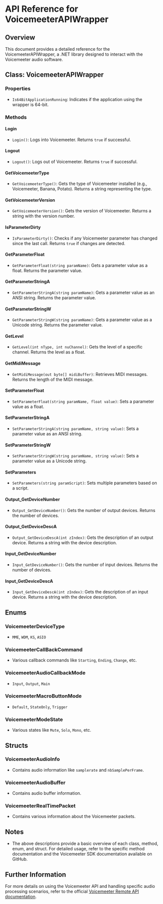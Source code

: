 ﻿
# API Reference for VoicemeeterAPIWrapper

## Overview

This document provides a detailed reference for the VoicemeeterAPIWrapper, a .NET library designed to interact with the Voicemeeter audio software.

## Class: VoicemeeterAPIWrapper

### Properties
- `Is64BitApplicationRunning`: Indicates if the application using the wrapper is 64-bit.

### Methods

#### Login
- `Login()`: Logs into Voicemeeter. Returns `true` if successful.

#### Logout
- `Logout()`: Logs out of Voicemeeter. Returns `true` if successful.

#### GetVoicemeeterType
- `GetVoicemeeterType()`: Gets the type of Voicemeeter installed (e.g., Voicemeeter, Banana, Potato). Returns a string representing the type.

#### GetVoicemeeterVersion
- `GetVoicemeeterVersion()`: Gets the version of Voicemeeter. Returns a string with the version number.

#### IsParameterDirty
- `IsParameterDirty()`: Checks if any Voicemeeter parameter has changed since the last call. Returns `true` if changes are detected.

#### GetParameterFloat
- `GetParameterFloat(string paramName)`: Gets a parameter value as a float. Returns the parameter value.

#### GetParameterStringA
- `GetParameterStringA(string paramName)`: Gets a parameter value as an ANSI string. Returns the parameter value.

#### GetParameterStringW
- `GetParameterStringW(string paramName)`: Gets a parameter value as a Unicode string. Returns the parameter value.

#### GetLevel
- `GetLevel(int nType, int nuChannel)`: Gets the level of a specific channel. Returns the level as a float.

#### GetMidiMessage
- `GetMidiMessage(out byte[] midiBuffer)`: Retrieves MIDI messages. Returns the length of the MIDI message.

#### SetParameterFloat
- `SetParameterFloat(string paramName, float value)`: Sets a parameter value as a float.

#### SetParameterStringA
- `SetParameterStringA(string paramName, string value)`: Sets a parameter value as an ANSI string.

#### SetParameterStringW
- `SetParameterStringW(string paramName, string value)`: Sets a parameter value as a Unicode string.

#### SetParameters
- `SetParameters(string paramScript)`: Sets multiple parameters based on a script.

#### Output_GetDeviceNumber
- `Output_GetDeviceNumber()`: Gets the number of output devices. Returns the number of devices.

#### Output_GetDeviceDescA
- `Output_GetDeviceDescA(int zIndex)`: Gets the description of an output device. Returns a string with the device description.

#### Input_GetDeviceNumber
- `Input_GetDeviceNumber()`: Gets the number of input devices. Returns the number of devices.

#### Input_GetDeviceDescA
- `Input_GetDeviceDescA(int zIndex)`: Gets the description of an input device. Returns a string with the device description.

## Enums

### VoicemeeterDeviceType
- `MME`, `WDM`, `KS`, `ASIO`

### VoicemeeterCallBackCommand
- Various callback commands like `Starting`, `Ending`, `Change`, etc.

### VoicemeeterAudioCallbackMode
- `Input`, `Output`, `Main`

### VoicemeeterMacroButtonMode
- `Default`, `StateOnly`, `Trigger`

### VoicemeeterModeState
- Various states like `Mute`, `Solo`, `Mono`, etc.

## Structs

### VoicemeeterAudioInfo
- Contains audio information like `samplerate` and `nbSamplePerFrame`.

### VoicemeeterAudioBuffer
- Contains audio buffer information.

### VoicemeeterRealTimePacket
- Contains various information about the Voicemeeter packets.

## Notes
- The above descriptions provide a basic overview of each class, method, enum, and struct. For detailed usage, refer to the specific method documentation and the Voicemeeter SDK documentation available on GitHub.

## Further Information
For more details on using the Voicemeeter API and handling specific audio processing scenarios, refer to the official [Voicemeeter Remote API documentation](https://github.com/vburel2018/Voicemeeter-SDK).
